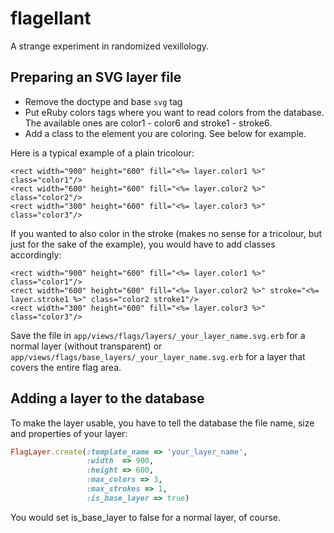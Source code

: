 # flagellant
A strange experiment in randomized vexillology.


## Preparing an SVG layer file

* Remove the doctype and base `svg` tag
* Put eRuby colors tags where you want to read colors from the database. The available ones are color1 - color6 and stroke1 - stroke6.
* Add a class to the element you are coloring. See below for example.

Here is a typical example of a plain tricolour:

```erb
<rect width="900" height="600" fill="<%= layer.color1 %>" class="color1"/>
<rect width="600" height="600" fill="<%= layer.color2 %>" class="color2"/>
<rect width="300" height="600" fill="<%= layer.color3 %>" class="color3"/>
```

If you wanted to also color in the stroke (makes no sense for a tricolour, but just for the sake of the example), you would have to add classes accordingly:

```erb
<rect width="900" height="600" fill="<%= layer.color1 %>" class="color1"/>
<rect width="600" height="600" fill="<%= layer.color2 %>" stroke="<%= layer.stroke1 %>" class="color2 stroke1"/>
<rect width="300" height="600" fill="<%= layer.color3 %>" class="color3"/>
```

Save the file in `app/views/flags/layers/_your_layer_name.svg.erb` for a normal layer (without transparent) or `app/views/flags/base_layers/_your_layer_name.svg.erb` for a layer that covers the entire flag area.

## Adding a layer to the database

To make the layer usable, you have to tell the database the file name, size and properties of your layer:

```ruby
FlagLayer.create(:template_name => 'your_layer_name',
                 :width  => 900,
                 :height => 600,
                 :max_colors => 3,
                 :max_strokes => 1,
                 :is_base_layer => true)
```

You would set is_base_layer to false for a normal layer, of course.
